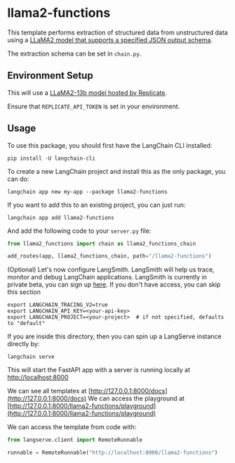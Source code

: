 
# llama2-functions

This template performs extraction of structured data from unstructured data using a [LLaMA2 model that supports a specified JSON output schema](https://github.com/ggerganov/llama.cpp/blob/master/grammars/README.md). 

The extraction schema can be set in `chain.py`.

## Environment Setup

This will use a [LLaMA2-13b model hosted by Replicate](https://replicate.com/andreasjansson/llama-2-13b-chat-gguf/versions).

Ensure that `REPLICATE_API_TOKEN` is set in your environment.

## Usage

To use this package, you should first have the LangChain CLI installed:

```shell
pip install -U langchain-cli
```

To create a new LangChain project and install this as the only package, you can do:

```shell
langchain app new my-app --package llama2-functions
```

If you want to add this to an existing project, you can just run:

```shell
langchain app add llama2-functions
```

And add the following code to your `server.py` file:
```python
from llama2_functions import chain as llama2_functions_chain

add_routes(app, llama2_functions_chain, path="/llama2-functions")
```

(Optional) Let's now configure LangSmith. 
LangSmith will help us trace, monitor and debug LangChain applications. 
LangSmith is currently in private beta, you can sign up [here](https://smith.langchain.com/). 
If you don't have access, you can skip this section

```shell
export LANGCHAIN_TRACING_V2=true
export LANGCHAIN_API_KEY=<your-api-key>
export LANGCHAIN_PROJECT=<your-project>  # if not specified, defaults to "default"
```

If you are inside this directory, then you can spin up a LangServe instance directly by:

```shell
langchain serve
```

This will start the FastAPI app with a server is running locally at 
[http://localhost:8000](http://localhost:8000)

We can see all templates at [http://127.0.0.1:8000/docs](http://127.0.0.1:8000/docs)
We can access the playground at [http://127.0.0.1:8000/llama2-functions/playground](http://127.0.0.1:8000/llama2-functions/playground)  

We can access the template from code with:

```python
from langserve.client import RemoteRunnable

runnable = RemoteRunnable("http://localhost:8000/llama2-functions")
```
